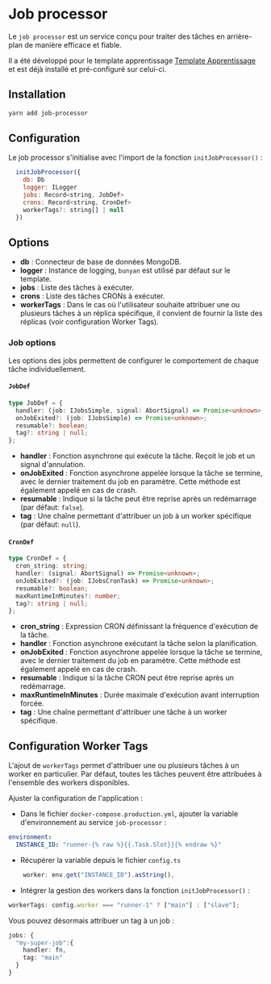 # Job processor

Le `job processor` est un service conçu pour traiter des tâches en arrière-plan de manière efficace et fiable.

Il a été développé pour le template apprentissage [Template Apprentissage](https://github.com/mission-apprentissage/template-apprentissage) et est déjà installé et pré-configuré sur celui-ci.

## Installation

```bash
yarn add job-processor
```

## Configuration

Le job processor s'initialise avec l'import de la fonction `initJobProcessor()` :

```js
  initJobProcessor({
    db: Db
    logger: ILogger
    jobs: Record<string, JobDef>
    crons: Record<string, CronDef>
    workerTags?: string[] | null
  })
```

## Options

- **db** : Connecteur de base de données MongoDB.
- **logger** : Instance de logging, `bunyan` est utilisé par défaut sur le template.
- **jobs** : Liste des tâches à exécuter.
- **crons** : Liste des tâches CRONs à exécuter.
- **workerTags** : Dans le cas où l'utilisateur souhaite attribuer une ou plusieurs tâches à un réplica spécifique, il convient de fournir la liste des réplicas (voir configuration Worker Tags).

### Job options

Les options des jobs permettent de configurer le comportement de chaque tâche individuellement.

#### `JobDef`

```ts
type JobDef = {
  handler: (job: IJobsSimple, signal: AbortSignal) => Promise<unknown>;
  onJobExited?: (job: IJobsSimple) => Promise<unknown>;
  resumable?: boolean;
  tag?: string | null;
};
```

- **handler** : Fonction asynchrone qui exécute la tâche. Reçoit le job et un signal d'annulation.
- **onJobExited** : Fonction asynchrone appelée lorsque la tâche se termine, avec le dernier traitement du job en paramètre. Cette méthode est également appelé en cas de crash.
- **resumable** : Indique si la tâche peut être reprise après un redémarrage (par défaut: `false`).
- **tag** : Une chaîne permettant d'attribuer un job à un worker spécifique (par défaut: `null`).

#### `CronDef`

```ts
type CronDef = {
  cron_string: string;
  handler: (signal: AbortSignal) => Promise<unknown>;
  onJobExited?: (job: IJobsCronTask) => Promise<unknown>;
  resumable?: boolean;
  maxRuntimeInMinutes?: number;
  tag?: string | null;
};
```

- **cron_string** : Expression CRON définissant la fréquence d'exécution de la tâche.
- **handler** : Fonction asynchrone exécutant la tâche selon la planification.
- **onJobExited** : Fonction asynchrone appelée lorsque la tâche se termine, avec le dernier traitement du job en paramètre. Cette méthode est également appelé en cas de crash.
- **resumable** : Indique si la tâche CRON peut être reprise après un redémarrage.
- **maxRuntimeInMinutes** : Durée maximale d'exécution avant interruption forcée.
- **tag** : Une chaîne permettant d'attribuer une tâche à un worker spécifique.

## Configuration Worker Tags

L'ajout de `workerTags` permet d'attribuer une ou plusieurs tâches à un worker en particulier.
Par défaut, toutes les tâches peuvent être attribuées à l'ensemble des workers disponibles.

Ajuster la configuration de l'application :

- Dans le fichier `docker-compose.production.yml`, ajouter la variable d'environnement au service `job-processor` :

```yaml
environment:
  INSTANCE_ID: "runner-{% raw %}{{.Task.Slot}}{% endraw %}"
```

- Récupérer la variable depuis le fichier `config.ts`

```ts
    worker: env.get("INSTANCE_ID").asString(),
```

- Intégrer la gestion des workers dans la fonction `initJobProcessor()` :

```ts
workerTags: config.worker === "runner-1" ? ["main"] : ["slave"];
```

Vous pouvez désormais attribuer un tag à un job :

```ts
jobs: {
  "my-super-job":{
    handler: fn,
    tag: "main"
  }
}
```
